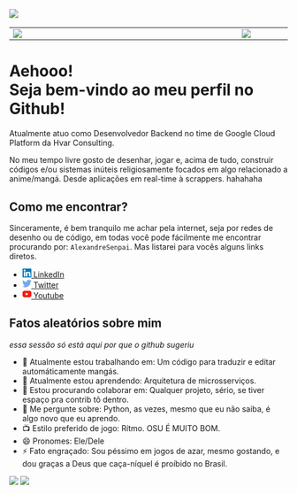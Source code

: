 
<img src="https://i.imgur.com/TGw2DDn.png" />
<center>
<table>
    <tr>
        <td><img width="400px" align="left" src="https://github-readme-stats.vercel.app/api/top-langs/?username=AlexandreSenpai&hide=html&layout=compact&theme=buefy" /></td>
        <td><img width="520px" align="left" src="https://github-readme-stats.vercel.app/api?username=AlexandreSenpai&theme=buefy"/></td>
    </tr>   
</table>
</center>  

# Aehooo! <br>Seja bem-vindo ao meu perfil no Github!
Atualmente atuo como Desenvolvedor Backend no time de Google Cloud Platform da Hvar Consulting.    

No meu tempo livre gosto de desenhar, jogar e, acima de tudo, construir códigos e/ou sistemas inúteis religiosamente focados em algo relacionado a anime/mangá. Desde aplicações em real-time à scrappers. hahahaha

## Como me encontrar?
Sinceramente, é bem tranquilo me achar pela internet, seja por redes de desenho ou de código, em todas você pode fácilmente me encontrar procurando por: `AlexandreSenpai`. Mas listarei para vocês alguns links diretos.

- <a href="https://www.linkedin.com/in/alexandre-r-152432134/"><img src="https://github.com/AlexandreSenpai/AlexandreSenpai/blob/main/linkedin.svg" width="16" /> LinkedIn<a/>
- <a href="https://twitter.com/AlexandreSenpa1"><img src="https://github.com/AlexandreSenpai/AlexandreSenpai/blob/main/twitter.svg" width="16" /> Twitter<a/> 
- <a href="https://www.youtube.com/c/AlexandreRamosSenpai/"><img src="https://github.com/AlexandreSenpai/AlexandreSenpai/blob/main/youtube.svg" width="16" /> Youtube<a/> 

## Fatos aleatórios sobre mim
*essa sessão só está aqui por que o github sugeriu*

- 🔭 Atualmente estou trabalhando em: Um código para traduzir e editar automáticamente mangás.
- 🌱 Atualmente estou aprendendo: Arquitetura de microsserviços.
- 👯 Estou procurando colaborar em: Qualquer projeto, sério, se tiver espaço pra contrib tô dentro.
- 💬 Me pergunte sobre: Python, as vezes, mesmo que eu não saiba, é algo novo que eu aprendo.
- 📺 Estilo preferido de jogo: Rítmo. OSU É MUITO BOM.
- 😄 Pronomes: Ele/Dele
- ⚡ Fato engraçado: Sou péssimo em jogos de azar, mesmo gostando, e dou graças a Deus que caça-níquel é proíbido no Brasil.

![](https://komarev.com/ghpvc/?username=AlexandreSenpai&color=blueviolet&style=flat) ![](https://www.codewars.com/users/AlexandreSenpai/badges/micro)
